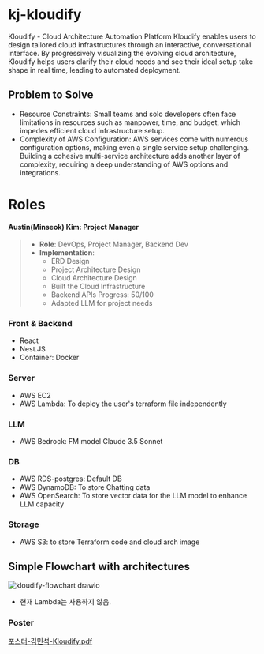 # kj-kloudify
Kloudify - Cloud Architecture Automation Platform
Kloudify enables users to design tailored cloud infrastructures through an interactive, conversational interface. 
By progressively visualizing the evolving cloud architecture, Kloudify helps users clarify their cloud needs and see their ideal setup take shape in real time, leading to automated deployment.

## Problem to Solve
- Resource Constraints: Small teams and solo developers often face limitations in resources such as manpower, time, and budget, which impedes efficient cloud infrastructure setup.
- Complexity of AWS Configuration: AWS services come with numerous configuration options, making even a single service setup challenging. Building a cohesive multi-service architecture adds another layer of complexity, requiring a deep understanding of AWS options and integrations.


# Roles
#### Austin(Minseok) Kim: Project Manager
> - **Role**: DevOps, Project Manager, Backend Dev
> - **Implementation**:
>   - ERD Design
>   - Project Architecture Design
>   - Cloud Architecture Design
>   - Built the Cloud Infrastructure
>   - Backend APIs Progress: 50/100
>   - Adapted LLM for project needs


### Front & Backend
- React
- Nest.JS
- Container: Docker
  
### Server
- AWS EC2
- AWS Lambda: To deploy the user's terraform file independently
  
### LLM
- AWS Bedrock: FM model Claude 3.5 Sonnet
  
### DB
- AWS RDS-postgres: Default DB
- AWS DynamoDB: To store Chatting data
- AWS OpenSearch: To store vector data for the LLM model to enhance LLM capacity

### Storage  
- AWS S3: to store Terraform code and cloud arch image


## Simple Flowchart with architectures
![kloudify-flowchart drawio](https://github.com/user-attachments/assets/a58c484a-03f2-4aeb-999c-0f493d1c8e78)
- 현재 Lambda는 사용하지 않음.

### Poster
[포스터-김민석-Kloudify.pdf](https://github.com/user-attachments/files/17771172/-.-Kloudify.pdf)



